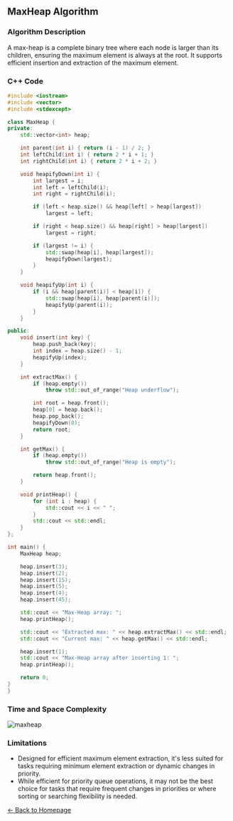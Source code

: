 ## MaxHeap Algorithm

### Algorithm Description
A max-heap is a complete binary tree where each node is larger than its children, ensuring the maximum element is always at the root. It supports efficient insertion and extraction of the maximum element.

### C++ Code

```cpp
#include <iostream>
#include <vector>
#include <stdexcept>

class MaxHeap { 
private:
    std::vector<int> heap;

    int parent(int i) { return (i - 1) / 2; }
    int leftChild(int i) { return 2 * i + 1; }
    int rightChild(int i) { return 2 * i + 2; }

    void heapifyDown(int i) {
        int largest = i;
        int left = leftChild(i);
        int right = rightChild(i);

        if (left < heap.size() && heap[left] > heap[largest])
            largest = left;

        if (right < heap.size() && heap[right] > heap[largest])
            largest = right;

        if (largest != i) {
            std::swap(heap[i], heap[largest]);
            heapifyDown(largest);
        }
    }

    void heapifyUp(int i) {
        if (i && heap[parent(i)] < heap[i]) {
            std::swap(heap[i], heap[parent(i)]);
            heapifyUp(parent(i));
        }
    }

public:
    void insert(int key) {
        heap.push_back(key);
        int index = heap.size() - 1;
        heapifyUp(index);
    }

    int extractMax() {
        if (heap.empty())
            throw std::out_of_range("Heap underflow");

        int root = heap.front();
        heap[0] = heap.back();
        heap.pop_back();
        heapifyDown(0);
        return root;
    }

    int getMax() {
        if (heap.empty())
            throw std::out_of_range("Heap is empty");

        return heap.front();
    }

    void printHeap() {
        for (int i : heap) {
            std::cout << i << " ";
        }
        std::cout << std::endl;
    }
};

int main() {
    MaxHeap heap;

    heap.insert(3);
    heap.insert(2);
    heap.insert(15);
    heap.insert(5);
    heap.insert(4);
    heap.insert(45);

    std::cout << "Max-Heap array: ";
    heap.printHeap();

    std::cout << "Extracted max: " << heap.extractMax() << std::endl;
    std::cout << "Current max: " << heap.getMax() << std::endl;

    heap.insert(1);
    std::cout << "Max-Heap array after inserting 1: ";
    heap.printHeap();

    return 0;
}
}
```

### Time and Space Complexity

![maxheap](https://github.com/DEBANSHU007/FoodDelivery.github.io/assets/67229736/5622a51a-db34-4f3d-801b-c6152ad9c43e)


### Limitations
*	Designed for efficient maximum element extraction, it's less suited for tasks requiring minimum element extraction or dynamic changes in priority.
*	While efficient for priority queue operations, it may not be the best choice for tasks that require frequent changes in priorities or where sorting or searching flexibility is needed.


[← Back to Homepage](../README.md)
